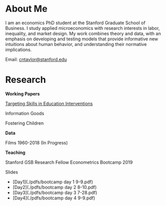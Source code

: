 # About Me

I am an economics PhD student at the Stanford Graduate School of Business. I study applied microeconomics with research interests in labor, inequality, and market design. My work combines theory and data, with an emphasis on developing and testing models that provide informative new intuitions about human behavior, and understanding their normative implications.

Email: <cntaylor@stanford.edu>

# Research

**Working Papers**

[Targeting Skills in Education Interventions](./pdfs/educ.pdf)

Information Goods

Fostering Children

**Data**

Films 1960-2018 (In Progress)

**Teaching**

Stanford GSB Research Fellow Econometrics Bootcamp 2019 

Slides
* [Day1](./pdfs/bootcamp day 1 9-9.pdf)
* [Day2](./pdfs/bootcamp day 2 8-10.pdf)
* [Day3](./pdfs/bootcamp day 3 7-28.pdf)
* [Day4](./pdfs/bootcamp day 4 9-9.pdf)
